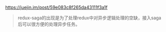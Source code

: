 https://juejin.im/post/59e083c8f265da43111f3a1f

> redux-saga的出现是为了处理redux中对异步逻辑处理的空缺，接入saga后可以很方便的处理异步任务。

